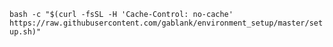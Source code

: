 `bash -c "$(curl -fsSL -H 'Cache-Control: no-cache' https://raw.githubusercontent.com/gablank/environment_setup/master/setup.sh)"`
